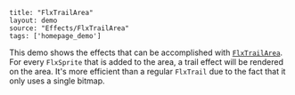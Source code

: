 ```
title: "FlxTrailArea"
layout: demo
source: "Effects/FlxTrailArea"
tags: ['homepage_demo']
```

This demo shows the effects that can be accomplished with [`FlxTrailArea`](https://github.com/HaxeFlixel/flixel/blob/dev/flixel/effects/FlxTrailArea.hx). 
For every `FlxSprite` that is added to the area, a trail effect will be rendered on the area. It's more efficient than a regular `FlxTrail` due to the fact that it only uses a single bitmap.